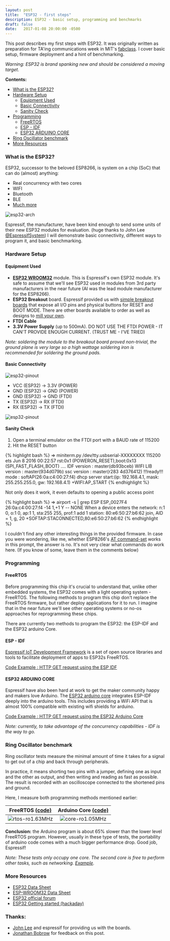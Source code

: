 ```yaml
---
layout: post
title:  "ESP32 - first steps"
description: ESP32 - basic setup, programming and benchmarks
draft: false
date:   2017-01-08 20:00:00 -0500
--- 
```


This post describes my first steps with ESP32. It was originally written as preparation for TA'ing communications week in MIT's [fabclass][fabclass]. I cover basic setup, firmware deployment and a hint of benchmarking.

*Warning: ESP32 is brand spanking new and should be considered a moving target*.

**Contents:** 

- [What is the ESP32?](#what-is-the-esp32)
- [Hardware Setup](#hardware-setup)
  * [Equipment Used](#equipment-used)
  * [Basic Connectivity](#basic-connectivity)
  * [Sanity Check](#sanity-check)
- [Programming](#programming)
  * [FreeRTOS](#freertos)
  * [ESP - IDF](#esp---idf)
  * [ESP32 ARDUINO CORE](#esp32-arduino-core)
- [Ring Oscillator benchmark](#ring-oscillator-benchmark)
- [More Resources](#more-resources)


### What is the ESP32?

ESP32, successor to the beloved ESP8266, is system on a chip (SoC) that can do (almost) anything:

- Real concurrency with two cores 
- WIFI
- Bluetooth
- BLE
- [Much more][esp32-overview]

![esp32-arch](/assets/esp32/esp32-arch.jpg)

Espressif, the manufacturer, have been kind enough to send some units of their new ESP32 modules for evaluation. (huge thanks to John Lee [@EspressifSystem][espressif-twitter]) I will demonstrate basic connectivity, different ways to program it, and basic benchmarking.

### Hardware Setup

#### Equipment Used

- [**ESP32 WROOM32**][todo] module. This is Espressif's own ESP32 module. It's safe to assume that we'll see ESP32 used in modules from 3rd party manufacturers in the near future (AI was the lead module manufacturer for the ESP8266).
- **ESP32 Breakout** board. Espressif provided us with [simple breakout boards](/assets/esp32/esp32-breakout.png) that expose all I/O pins and physical buttons for RESET and BOOT MODE.
There are other boards available to order as well as designs to [mill your own][esp32-eagle].
- **FTDI Cable**
- **3.3V Power Supply** (up to 500mA). DO NOT USE THE FTDI POWER - IT CAN'T PROVIDE ENOUGH CURRENT. (TRUST ME - I'VE TRIED)

*Note: soldering the module to the breakout board proved non-trivial, the ground plane is very large so a high wattage soldering iron is recommended for soldering the ground pads.*

#### Basic Connectivity

![esp32-pinout](/assets/esp32/esp32-pinout.png)

- VCC (ESP32) -> 3.3V (POWER)
- GND (ESP32) -> GND (POWER)
- GND (ESP32) -> GND (FTDI)
- TX (ESP32) -> RX (FTDI)
- RX (ESP32) -> TX (FTDI)

![esp32-pinout](/assets/esp32/esp32-basic-connectivity.png)

#### Sanity Check

1. Open a terminal emulator on the FTDI port with a BAUD rate of 115200
2. Hit the RESET button

{% highlight bash %}
⇒  miniterm.py /dev/tty.usbserial-XXXXXXXX 115200
ets Jun  8 2016 00:22:57
rst:0x1 (POWERON_RESET),boot:0x13 (SPI_FAST_FLASH_BOOT)
....
IDF version : master(db93bceb)
WIFI LIB version : master(934d079b)
ssc version : master(r283 4d376412)
!!!ready!!!
mode : softAP(26:0a:c4:00:27:f4)
dhcp server start:(ip: 192.168.4.1, mask: 255.255.255.0, gw: 192.168.4.1)
+WIFI:AP_START
{% endhighlight %}

Not only does it work, it even defaults to opening a public access point

{% highlight bash %}
⇒  airport -s | grep ESP
ESP_0027F4 26:0a:c4:00:27:f4 -14  1,+1    Y  -- NONE
When a device enters the network:
n:1 0, o:1 0, ap:1 1, sta:255 255, prof:1
add 1
station: 80:e6:50:27:b6:62 join, AID = 1, g, 20
+SOFTAP:STACONNECTED,80:e6:50:27:b6:62
{% endhighlight %}

I couldn't find any other interesting things in the provided firmware.
In case you were wondering, like me, whether ESP8266's [AT command-set][at-commandset] works in this prompt, the answer is no. It's not very clear what commands do work here. (If you know of some, leave them in the comments below)

### Programming

#### FreeRTOS

Before programming this chip it's crucial to understand that, unlike other embedded systems, the ESP32 comes with a light operating system - FreeRTOS. The following methods to program this chip don't replace the FreeRTOS firmware, but rather deploy applications for it to run. I imagine that in the near future we'll see other operating systems or no-os approaches for reprogramming these chips.

There are currently two methods to program the ESP32: the ESP-IDF and the ESP32 arduino Core.

#### ESP - IDF

[Espressif IoT Development Framework][esp32-idf] is a set of open source libraries and tools to facilitate deployment of apps to ESP32s FreeRTOS.

[Code Example : HTTP GET request using the ESP IDF](https://github.com/tomerweller/esp32-rtos-webclient)

#### ESP32 ARDUINO CORE

Espressif have also been hard at work to get the maker community happy and makers love Arduino. The [ESP32 arduino core][esp32-arduino-core] integrates ESP-IDF deeply into the arduino tools. This includes providing a WiFi API that is almost 100% compatible with existing wifi shields for arduino.

[Code Example : HTTP GET request using the ESP32 Arduino Core](https://github.com/tomerweller/esp32-arduino-webclient)

*Note: currently, to take advantage of the concurrency capabilities - IDF is the way to go.*

### Ring Oscillator benchmark
Ring oscillator tests measure the minimal amount of time it takes for a signal to get out of a chip and back through peripherals. 

In practice, it means shorting two pins with a jumper, defining one as input and the other as output, and then writing and reading as fast as possible. The result is recorded with an oscilloscope connected to the shortened pins and ground.

Here, I measure both programming methods mentioned earlier:

|FreeRTOS [(code)][rtos-ro]|Arduino Core [(code)][core-ro]|
|:---:|:---:|
| ![rtos-ro](/assets/esp32/esp32-ro-freertos.jpg)1.63MHz|![core-ro](/assets/esp32/esp32-ro-core.jpg)1.05MHz |


**Conclusion:** the Arduino program is about 65% slower than the lower level FreeRTOS program. However, usually in these type of tests, the portability of arduino code comes with a much bigger performance drop. Good job, Espressif!

*Note: These tests only occupy one core. The second core is free to perform other tasks, such as networking. [Example](https://github.com/tomerweller/esp32-rtos-webclient/tree/with-ring-oscillator).*

### More Resources
- [ESP32 Data Sheet][esp32-datasheet]
- [ESP-WROOM32 Data Sheet][esp32-wroom32-datasheet]
- [ESP32 official forum][esp32-forums]
- [ESP32 Getting started (hackaday)][esp32-getting-started-hackaday]

### Thanks:
- [John Lee][espressif-twitter] and espressif for providing us with the boards.
- [Jonathan Bobrow][jb] for feedback on this post.


[todo]:http://www.todo.com
[esp32-overview]:https://espressif.com/en/products/hardware/esp32/overview
[fabclass]:http://fab.cba.mit.edu/classes/863.16/
[espressif-twitter]:https://twitter.com/EspressifSystem
[esp32-datasheet]:https://espressif.com/sites/default/files/documentation/esp32_datasheet_en.pdf
[esp32-wroom32-datasheet]:https://espressif.com/sites/default/files/documentation/esp_wroom_32_datasheet_en.pdf
[esp32-forums]:http://www.esp32.com/
[esp32-getting-started-hackaday]:http://hackaday.com/2016/10/04/how-to-get-started-with-the-esp32
[esp32-eagle]:https://github.com/a2retro/ESP32_Miscellany
[at-commandset]:https://www.itead.cc/wiki/ESP8266_Serial_WIFI_Module
[esp32-idf]:https://github.com/espressif/esp-idf
[esp32-arduino-core]:https://github.com/espressif/arduino-esp32
[FreeRTOS]:http://www.freertos.org/
[core-ro]:https://gist.github.com/tomerweller/e50403bb18dcb6932d54e8f11edf0734
[rtos-ro]:https://gist.github.com/tomerweller/7f9f202858cb064c84722c72f6c20aee
[jb]:http://jonathanbobrow.com/